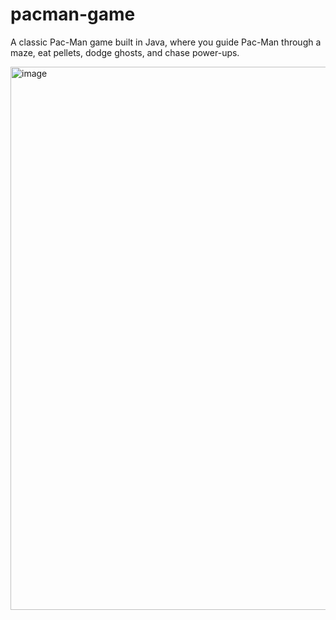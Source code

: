 # pacman-game
A classic Pac-Man game built in Java, where you guide Pac-Man through a maze, eat pellets, dodge ghosts, and chase power-ups.

<img width="753" height="869" alt="image" src="https://github.com/user-attachments/assets/f68ba9e2-d677-42f5-ab0c-9676ef798957" />

